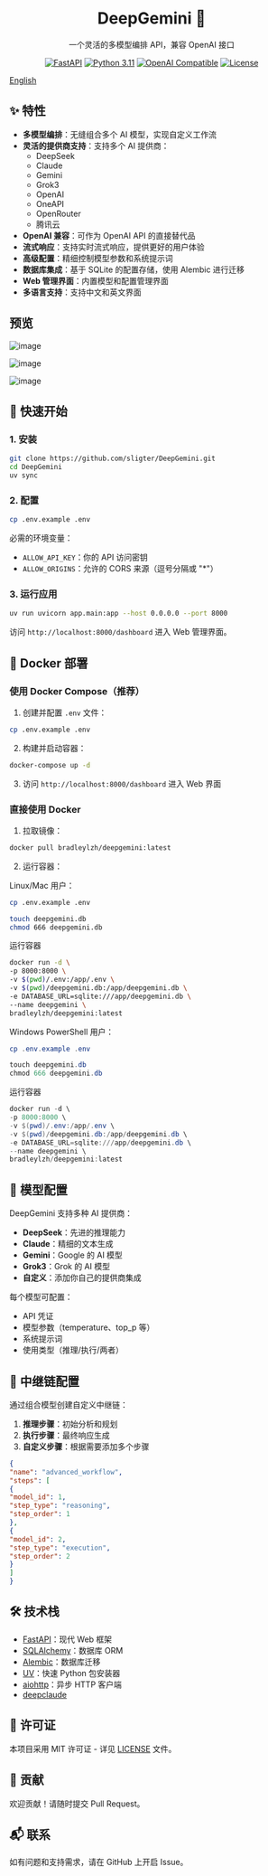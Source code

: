 <div align="center">
<h1>DeepGemini 🌟</h1>
<p>一个灵活的多模型编排 API，兼容 OpenAI 接口</p>

[![FastAPI](https://img.shields.io/badge/FastAPI-005571?style=flat-square&logo=fastapi)](https://fastapi.tiangolo.com)
[![Python 3.11](https://img.shields.io/badge/Python-3.11-blue?style=flat-square&logo=python)](https://www.python.org)
[![OpenAI Compatible](https://img.shields.io/badge/OpenAI-Compatible-412991?style=flat-square&logo=openai)](https://platform.openai.com)
[![License](https://img.shields.io/badge/License-MIT-green.svg?style=flat-square)](LICENSE)

</div>

[English](README.md)

## ✨ 特性

- **多模型编排**：无缝组合多个 AI 模型，实现自定义工作流
- **灵活的提供商支持**：支持多个 AI 提供商：
  - DeepSeek
  - Claude
  - Gemini
  - Grok3
  - OpenAI
  - OneAPI
  - OpenRouter
  - 腾讯云
- **OpenAI 兼容**：可作为 OpenAI API 的直接替代品
- **流式响应**：支持实时流式响应，提供更好的用户体验
- **高级配置**：精细控制模型参数和系统提示词
- **数据库集成**：基于 SQLite 的配置存储，使用 Alembic 进行迁移
- **Web 管理界面**：内置模型和配置管理界面
- **多语言支持**：支持中文和英文界面

## 预览

![image](https://img.pub/p/02f96adb71b92d9e8009.png)

![image](https://img.pub/p/1ffdc3728b7944caf807.png)

![image](https://img.pub/p/439520386b4927c91688.png)

## 🚀 快速开始

### 1. 安装

```bash
git clone https://github.com/sligter/DeepGemini.git
cd DeepGemini
uv sync
```

### 2. 配置

```bash
cp .env.example .env
```

必需的环境变量：
- `ALLOW_API_KEY`：你的 API 访问密钥
- `ALLOW_ORIGINS`：允许的 CORS 来源（逗号分隔或 "*"）

### 3. 运行应用

```bash
uv run uvicorn app.main:app --host 0.0.0.0 --port 8000
```

访问 `http://localhost:8000/dashboard` 进入 Web 管理界面。

## 🐳 Docker 部署

### 使用 Docker Compose（推荐）

1. 创建并配置 `.env` 文件：

```bash
cp .env.example .env
```

2. 构建并启动容器：

```bash
docker-compose up -d
```

3. 访问 `http://localhost:8000/dashboard` 进入 Web 界面

### 直接使用 Docker

1. 拉取镜像：
```bash
docker pull bradleylzh/deepgemini:latest
```

2. 运行容器：

Linux/Mac 用户：
```bash
cp .env.example .env

touch deepgemini.db
chmod 666 deepgemini.db
```

运行容器
```bash
docker run -d \
-p 8000:8000 \
-v $(pwd)/.env:/app/.env \
-v $(pwd)/deepgemini.db:/app/deepgemini.db \
-e DATABASE_URL=sqlite:///app/deepgemini.db \
--name deepgemini \
bradleylzh/deepgemini:latest
```

Windows PowerShell 用户：

```powershell
cp .env.example .env

touch deepgemini.db
chmod 666 deepgemini.db
```

运行容器
```powershell
docker run -d \
-p 8000:8000 \
-v $(pwd)/.env:/app/.env \
-v $(pwd)/deepgemini.db:/app/deepgemini.db \
-e DATABASE_URL=sqlite:///app/deepgemini.db \
--name deepgemini \
bradleylzh/deepgemini:latest
```

## 🔧 模型配置

DeepGemini 支持多种 AI 提供商：

- **DeepSeek**：先进的推理能力
- **Claude**：精细的文本生成
- **Gemini**：Google 的 AI 模型
- **Grok3**：Grok 的 AI 模型
- **自定义**：添加你自己的提供商集成

每个模型可配置：
- API 凭证
- 模型参数（temperature、top_p 等）
- 系统提示词
- 使用类型（推理/执行/两者）

## 🔄 中继链配置

通过组合模型创建自定义中继链：

1. **推理步骤**：初始分析和规划
2. **执行步骤**：最终响应生成
3. **自定义步骤**：根据需要添加多个步骤

```json
{
"name": "advanced_workflow",
"steps": [
{
"model_id": 1,
"step_type": "reasoning",
"step_order": 1
},
{
"model_id": 2,
"step_type": "execution",
"step_order": 2
}
]
}
```

## 🛠 技术栈

- [FastAPI](https://fastapi.tiangolo.com/)：现代 Web 框架
- [SQLAlchemy](https://www.sqlalchemy.org/)：数据库 ORM
- [Alembic](https://alembic.sqlalchemy.org/)：数据库迁移
- [UV](https://github.com/astral-sh/uv)：快速 Python 包安装器
- [aiohttp](https://docs.aiohttp.org/)：异步 HTTP 客户端
- [deepclaude](https://github.com/getasterisk/deepclaude)

## 📝 许可证

本项目采用 MIT 许可证 - 详见 [LICENSE](LICENSE) 文件。

## 🤝 贡献

欢迎贡献！请随时提交 Pull Request。

## 📬 联系

如有问题和支持需求，请在 GitHub 上开启 Issue。 